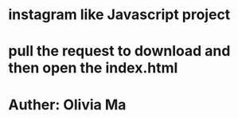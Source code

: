 #  instagram like Javascript project 
#  pull the request to download and then open the index.html
#  Auther: Olivia Ma
